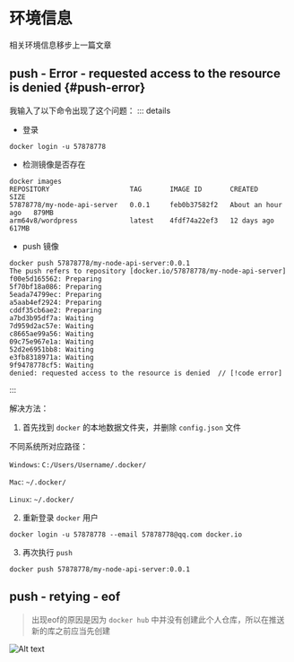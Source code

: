 # 环境信息

相关环境信息移步上一篇文章

## push - Error - requested access to the resource is denied {#push-error}

我输入了以下命令出现了这个问题：
::: details

- 登录

```
docker login -u 57878778
```

- 检测镜像是否存在

```txt{1}
docker images
REPOSITORY                    TAG       IMAGE ID       CREATED             SIZE
57878778/my-node-api-server   0.0.1     feb0b37582f2   About an hour ago   879MB
arm64v8/wordpress             latest    4fdf74a22ef3   12 days ago         617MB
```

- push 镜像

```txt{1}
docker push 57878778/my-node-api-server:0.0.1
The push refers to repository [docker.io/57878778/my-node-api-server]
f00e5d165562: Preparing
5f70bf18a086: Preparing
5eada74799ec: Preparing
a5aab4ef2924: Preparing
cddf35cb6ae2: Preparing
a7bd3b95df7a: Waiting
7d959d2ac57e: Waiting
c8665ae99a56: Waiting
09c75e967e1a: Waiting
52d2e6951bb8: Waiting
e3fb8318971a: Waiting
9f9478778cf5: Waiting
denied: requested access to the resource is denied  // [!code error]
```

:::

解决方法：

1. 首先找到 `docker` 的本地数据文件夹，并删除 `config.json` 文件

不同系统所对应路径：

`Windows`: `C:/Users/Username/.docker/`

`Mac`: `~/.docker/`

`Linux`: `~/.docker/`

2. 重新登录 `docker` 用户

```
docker login -u 57878778 --email 57878778@qq.com docker.io
```

3. 再次执行 `push`

```
docker push 57878778/my-node-api-server:0.0.1
```

## push - retying - eof

> 出现eof的原因是因为 `docker hub` 中并没有创建此个人仓库，所以在推送新的库之前应当先创建

![Alt text](/docker/push-eof.png)
